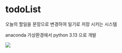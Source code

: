 # todoList
오늘의 할일을 문장으로 변경하여 일기로 저장 시키는 시스템

anaconda 가상환경에서 python 3.13 으로 개발

<img src="https://capsule-render.vercel.app/api?type=모양&color=색상코드&height=높이&section=header&text=텍스트&fontSize=텍스트크기" />
